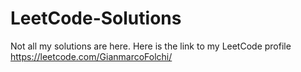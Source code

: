 # LeetCode-Solutions
Not all my solutions are here. 
Here is the link to my LeetCode profile https://leetcode.com/GianmarcoFolchi/
